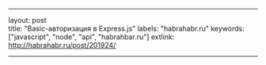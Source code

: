 ---

layout: post  
title: "Basic-авторизация в Express.js"
labels: "habrahabr.ru"
keywords: ["javascript", "node", "api", "habrahbar.ru"]
extlink: http://habrahabr.ru/post/201924/

---